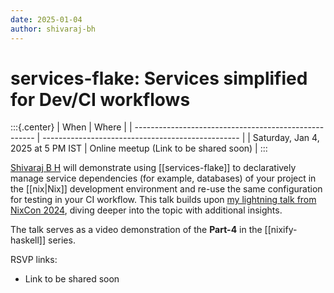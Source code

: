```yaml
---
date: 2025-01-04
author: shivaraj-bh
---
```


# services-flake: Services simplified for Dev/CI workflows

:::{.center}
| When                                                  | Where                                             |
| ----------------------------------------------------- | ------------------------------------------------- |
| Saturday, Jan 4, 2025 at 5 PM IST | Online meetup (Link to be shared soon) |
:::

[Shivaraj B H][shivaraj-bh] will demonstrate using [[services-flake]] to declaratively manage service dependencies (for example, databases) of your project in the [[nix|Nix]] development environment and re-use the same configuration for testing in your CI workflow. This talk builds upon [my lightning talk from NixCon 2024][nixcon-talk], diving deeper into the topic with additional insights.

The talk serves as a video demonstration of the **Part-4** in the [[nixify-haskell]] series.

RSVP links:

- Link to be shared soon

[shivaraj-bh]: https://x.com/shivaraj_bh_

[nixcon-talk]: https://talks.nixcon.org/nixcon-2024/talk/review/UTZQ8YZHKSMTUPRSC83TKALDUYNL9BCX

